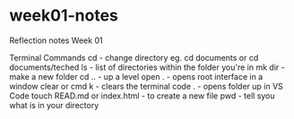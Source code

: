# week01-notes

Reflection notes Week 01

Terminal Commands
cd - change directory eg. cd documents or cd documents/teched
ls - list of directories within the folder you're in
mk dir - make a new folder
cd .. - up a level
open . - opens root interface in a window
clear or cmd k - clears the terminal
code . - opens folder up in VS Code
touch READ.md or index.html - to create a new file
pwd - tell syou what is in your directory
